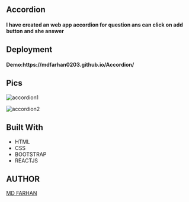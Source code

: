 <h2>Accordion</h2>
<h4>I have created an web app accordion for question ans can click on add button and she answer</h4>
<h2>Deployment</h2>
<h4>Demo:https://mdfarhan0203.github.io/Accordion/ </h4>

<h2>Pics</h2>

![accordion1](https://github.com/mdfarhan0203/Accordion/assets/50393822/e346d366-4d0d-4cfe-8300-36c711096c43)

![accordion2](https://github.com/mdfarhan0203/Accordion/assets/50393822/641fae8b-3eb5-4b82-9e21-7f521e84bd04)

<h2>Built With</h2>
<ul>
  <li>HTML</li>
  <li>CSS</li>
  <li>BOOTSTRAP</li>
   <li>REACTJS</li>
</ul>

<h2>AUTHOR</h2>
<a href="https://github.com/mdfarhan0203">MD FARHAN </a>
